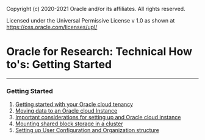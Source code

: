 Copyright (c) 2020-2021 Oracle and/or its affiliates.  All rights reserved.

Licensed under the Universal Permissive License v 1.0 as shown at https://oss.oracle.com/licenses/upl/



# Oracle for Research: Technical How to's: Getting Started

---

### Getting Started

1. [Getting started with your Oracle cloud tenancy](https://blogs.oracle.com/oracle-for-research/oracle-cloud-fundamentals-for-researchers%3a-getting-started-with-your-cloud-tenancy)
2. [Moving data to an Oracle cloud Instance](https://bitbucket.oci.oraclecorp.com/users/gjanetzk/repos/ofr-technology-how-tos/browse/Getting-Started/MovingDataToOracleCloud.md)
3. [Important considerations for setting up and Oracle cloud instance](https://bitbucket.oci.oraclecorp.com/users/gjanetzk/repos/ofr-technology-how-tos/browse/Getting-Started/Important%20Considerations.md)
4. [Mounting shared block storage in a cluster](https://bitbucket.oci.oraclecorp.com/users/gjanetzk/repos/ofr-technology-how-tos/browse/Getting-Started/Mounting%20shared%20block%20storage.md)
5. [Setting up User Configuration and Organization structure](https://bitbucket.oci.oraclecorp.com/users/gjanetzk/repos/ofr-technology-how-tos/browse/Getting-Started/Setting-up-an=Org-structure.md)
